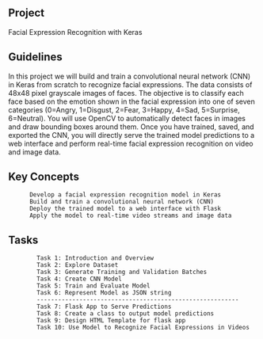 ## Project
Facial Expression Recognition with Keras

## Guidelines
In this project we will build and train a convolutional neural network (CNN) in Keras from scratch to recognize facial expressions. The data consists of 48x48 pixel grayscale images of faces. The objective is to classify each face based on the emotion shown in the facial expression into one of seven categories (0=Angry, 1=Disgust, 2=Fear, 3=Happy, 4=Sad, 5=Surprise, 6=Neutral). You will use OpenCV to automatically detect faces in images and draw bounding boxes around them. Once you have trained, saved, and exported the CNN, you will directly serve the trained model predictions to a web interface and perform real-time facial expression recognition on video and image data. 

## Key Concepts

          Develop a facial expression recognition model in Keras
          Build and train a convolutional neural network (CNN)
          Deploy the trained model to a web interface with Flask
          Apply the model to real-time video streams and image data
## Tasks
            Task 1: Introduction and Overview
            Task 2: Explore Dataset
            Task 3: Generate Training and Validation Batches
            Task 4: Create CNN Model
            Task 5: Train and Evaluate Model
            Task 6: Represent Model as JSON string
            ---------------------------------------------------------
            Task 7: Flask App to Serve Predictions
            Task 8: Create a class to output model predictions
            Task 9: Design HTML Template for flask app
            Task 10: Use Model to Recognize Facial Expressions in Videos
